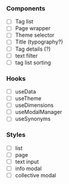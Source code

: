 ### Components

- [ ] Tag list
- [ ] Page wrapper
- [ ] Theme selector
- [ ] Title (typography?)
- [ ] Tag details (?)
- [ ] text filter
- [ ] tag list sorting

### Hooks

- [ ] useData
- [ ] useTheme
- [ ] useDimensions
- [ ] useModalManager
- [ ] useSynonyms

### Styles

- [ ] list
- [ ] page
- [ ] text input
- [ ] info modal
- [ ] collective modal

